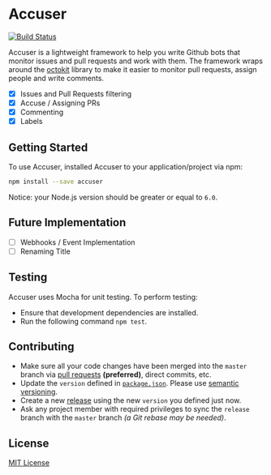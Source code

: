 # Accuser

[![Build Status](https://travis-ci.org/nus-cs2103/accuser.svg?branch=master)](https://travis-ci.org/nus-cs2103/accuser)

Accuser is a lightweight framework to help you write Github bots that monitor issues and pull requests and work with them. The framework wraps around the [octokit](https://github.com/octokit/rest.js) library to make it easier to monitor pull requests, assign people and write comments.

- [x] Issues and Pull Requests filtering
- [x] Accuse / Assigning PRs
- [x] Commenting
- [x] Labels

## Getting Started

To use Accuser, installed Accuser to your application/project via npm:

```bash
npm install --save accuser
```

Notice: your Node.js version should be greater or equal to `6.0`.

## Future Implementation

- [ ] Webhooks / Event Implementation
- [ ] Renaming Title

## Testing

Accuser uses Mocha for unit testing. To perform testing:

- Ensure that development dependencies are installed.
- Run the following command `npm test`.

## Contributing

- Make sure all your code changes have been merged into the `master` branch via [pull requests](https://github.com/nus-cs2103/accuser/pulls) **(preferred)**, direct commits, etc.
- Update the `version` defined in [`package.json`](package.json). Please use [semantic versioning](https://semver.org).
- Create a new [release](https://github.com/nus-cs2103/accuser/releases/new) using the new `version` you defined just now.
- Ask any project member with required privileges to sync the `release` branch with the `master` branch _(a Git rebase may be needed)_.

## License

[MIT License](LICENSE)
